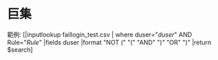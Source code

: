 巨集
===
  範例:
  [|inputlookup faillogin_test.csv
   | where duser="$duser$" AND Rule="$Rule$"
   |fields duser 
   |format "NOT (" "(" "AND" ")" "OR" ")" 
   |return $search]

